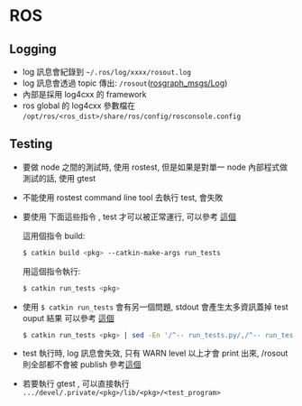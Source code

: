 # ROS 

## Logging 
- log 訊息會紀錄到 `~/.ros/log/xxxx/rosout.log`  
- log 訊息會透過 topic 傳出: `/rosout`([rosgraph_msgs/Log](http://docs.ros.org/en/api/rosgraph_msgs/html/msg/Log.html))
- 內部是採用 log4cxx 的 framework
- ros global 的 log4cxx 參數檔在 `/opt/ros/<ros_dist>/share/ros/config/rosconsole.config`

## Testing 
- 要做 node 之間的測試時, 使用 rostest, 但是如果是對單一 node 內部程式做測試的話, 使用 gtest
- 不能使用 rostest command line tool 去執行 test, 會失敗
- 要使用 下面這些指令  , test 才可以被正常運行, 可以參考 [這個](https://catkin-tools.readthedocs.io/en/latest/verbs/catkin_build.html#building-and-running-tests)

    這用個指令 build:

    ```bash
    $ catkin build <pkg> --catkin-make-args run_tests
    ```

    用這個指令執行:

    ```bash
    $ catkin run_tests <pkg>
    ```

- 使用 `$ catkin run_tests` 會有另一個問題, stdout 會產生太多資訊蓋掉 test ouput 結果 可以參考 [這個](https://github.com/catkin/catkin_tools/issues/405)

    ```bash
    $ catkin run_tests <pkg> | sed -En '/^-- run_tests.py/,/^-- run_tests.py/p'
    ```

- test 執行時, log 訊息會失效, 只有 WARN level 以上才會 print 出來, /rosout 則全部都不會被 publish 參考[這個](https://answers.ros.org/question/350204/do-rostest-test-nodes-publish-to-rosout/)
- 若要執行 gtest , 可以直接執行 `.../devel/.private/<pkg>/lib/<pkg>/<test_program>`